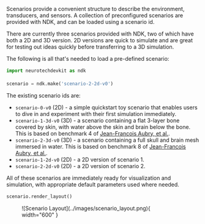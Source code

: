 Scenarios provide a convenient structure to describe the environment, transducers, and sensors.
A collection of preconfigured scenarios are provided with NDK, and can be loaded using a scenario id.

There are currently three scenarios provided with NDK, two of which have both a 2D and 3D version.
2D versions are quick to simulate and are great for testing out ideas quickly before transferring to a 3D simulation.

The following is all that's needed to load a pre-defined scenario:

```py
import neurotechdevkit as ndk

scenario = ndk.make('scenario-2-2d-v0')
```

The existing scenario ids are:

- `scenario-0-v0` (2D) - a simple quickstart toy scenario that enables users to dive in and experiment with their first simulation immediately.
- `scenario-1-3d-v0` (3D) - a scenario containing a flat 3-layer bone covered by skin, with water above the skin and brain below the bone. This is based on benchmark 4 of [Jean-Francois Aubry, et al.](https://doi.org/10.1121/10.0013426).
- `scenario-2-3d-v0` (3D) - a scenario containing a full skull and brain mesh immersed in water. This is based on benchmark 8 of [Jean-Francois Aubry, et al.](https://doi.org/10.1121/10.0013426).
- `scenario-1-2d-v0` (2D) - a 2D version of scenario 1.
- `scenario-2-2d-v0` (2D) - a 2D version of scenario 2.

All of these scenarios are immediately ready for visualization and simulation, with appropriate default parameters used where needed.

```py
scenario.render_layout()
```

<figure markdown>
  ![Scenario Layout](../images/scenario_layout.png){ width="600" }
</figure>
